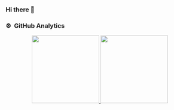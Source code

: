 ### Hi there 👋

### ⚙️ &nbsp;GitHub Analytics

<p align="center">
<a href="https://github.com/yuchenECNU">
  <img height="180em" src="https://github-readme-stats-eight-theta.vercel.app/api?username=yuchenECNU&show_icons=true&theme=algolia&include_all_commits=true&count_private=true"/>
  <img height="180em" src="https://github-readme-stats-eight-theta.vercel.app/api/top-langs/?username=yuchenECNU&layout=compact&langs_count=8&theme=algolia"/>
</a>
</p>

<!--
**yuchenECNU/yuchenECNU** is a ✨ _special_ ✨ repository because its `README.md` (this file) appears on your GitHub profile.

Here are some ideas to get you started:

- 🔭 I’m currently working on ...
- 🌱 I’m currently learning ...
- 👯 I’m looking to collaborate on ...
- 🤔 I’m looking for help with ...
- 💬 Ask me about ...
- 📫 How to reach me: ...
- 😄 Pronouns: ...
- ⚡ Fun fact: ...
-->
